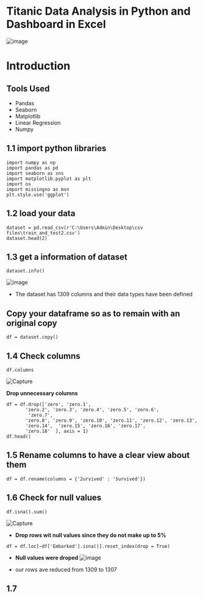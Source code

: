 # Titanic Data Analysis in Python and Dashboard in Excel
![image](https://github.com/user-attachments/assets/07a38ef2-021a-4843-b5e0-11c7ea4e4c50)


# Introduction

## Tools Used
- Pandas
- Seaborn
- Matplotlib
- Linear Regression
- Numpy
## 1.1 import python libraries 
```
import numpy as np
import pandas as pd
import seaborn as sns
import matplotlib.pyplot as plt
import os
import missingno as msn
plt.style.use('ggplot')
```
## 1.2 load your data
```
dataset = pd.read_csv(r'C:\Users\Admin\Desktop\csv files\train_and_test2.csv')
dataset.head(2)
```
## 1.3 get a information of dataset
```
dataset.info()
```
![image](https://github.com/user-attachments/assets/33444591-75df-4426-865b-7d2aef7734ed)

- The dataset has 1309 columns and their data types have been defined

## Copy your dataframe so as to remain with an original copy 
```
df = dataset.copy()
```
## 1.4 Check columns
```
df.columns
```
![Capture](https://github.com/user-attachments/assets/9489da07-40a6-4a33-b23b-9cf084e32746)

**Drop unnecessary columns**
```
df = df.drop(['zero', 'zero.1',
       'zero.2', 'zero.3', 'zero.4', 'zero.5', 'zero.6',
        'zero.7',
       'zero.8', 'zero.9', 'zero.10', 'zero.11', 'zero.12', 'zero.13',
       'zero.14',  'zero.15', 'zero.16', 'zero.17',
       'zero.18'  ], axis = 1)
df.head()
```
## 1.5 Rename columns to have a clear view about them  
```
df = df.rename(columns = {'2urvived' : 'Survived'})
```
## 1.6 Check for null values
```
df.isna().sum()
```
![Capture](https://github.com/user-attachments/assets/8b5d41f1-5f62-4154-ab32-c9a7feb26ea3)

- **Drop rows wit null values since they do not make up to 5%**
```
df = df.loc[~df['Embarked'].isna()].reset_index(drop = True)
```
- **Null values were droped**
![image](https://github.com/user-attachments/assets/965ec2e9-798a-43f4-b8fd-71dc2fb06df2)

- our rows ave reduced from 1309 to 1307
## 1.7
